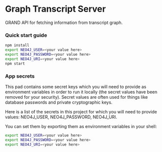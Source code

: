 # Graph Transcript Server

GRAND API for fetching information from transcript graph.

### Quick start guide

```bash
npm install
export NEO4J_USER=<your value here>
export NEO4J_PASSWORD=<your value here>
export NEO4J_URI=<your value here>
npm start
```

### App secrets

This pad contains some secret keys which you will need to provide as environment variables in order to run it locally (the secret values have been removed for your security). Secret values are often used for things like database passwords and private cryptographic keys.

Here is a list of the secrets in this project for which you will need to provide values: NEO4J_USER, NEO4J_PASSWORD, NEO4J_URI.

You can set them by exporting them as environment variables in your shell:

```sh
export NEO4J_USER=<your value here>
export NEO4J_PASSWORD=<your value here>
export NEO4J_URI=<your value here>
```
